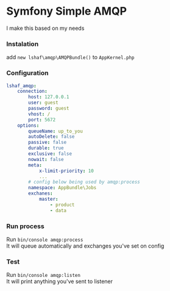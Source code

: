 # Symfony Simple AMQP

I make this based on my needs

### Instalation

add `new lshaf\amqp\AMQPBundle()` to `AppKernel.php`

### Configuration
```yaml
lshaf_amqp:
    connection:
        host: 127.0.0.1
        user: guest
        password: guest
        vhost: /
        port: 5672
    options:
        queueName: up_to_you
        autoDelete: false
        passive: false
        durable: true
        exclusive: false
        nowait: false
        meta:
            x-limit-priority: 10
            ...
        # config below being used by amqp:process
        namespace: AppBundle\Jobs
        exchanes:
            master:
                - product
                - data
```

### Run process

Run `bin/console amqp:process`  
It will queue automatically and exchanges you've set on config

### Test

Run `bin/console amqp:listen`  
It will print anything you've sent to listener
